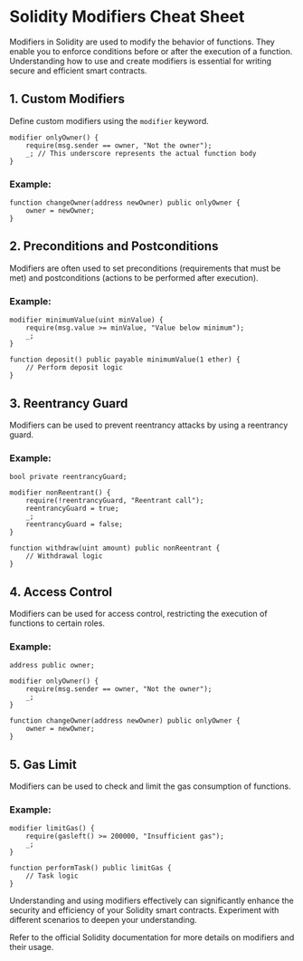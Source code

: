 # Solidity Modifiers Cheat Sheet

Modifiers in Solidity are used to modify the behavior of functions. They enable you to enforce conditions before or after the execution of a function. Understanding how to use and create modifiers is essential for writing secure and efficient smart contracts.

## 1. Custom Modifiers

Define custom modifiers using the `modifier` keyword.

```solidity
modifier onlyOwner() {
    require(msg.sender == owner, "Not the owner");
    _; // This underscore represents the actual function body
}
```

### Example:

```solidity
function changeOwner(address newOwner) public onlyOwner {
    owner = newOwner;
}
```

## 2. Preconditions and Postconditions

Modifiers are often used to set preconditions (requirements that must be met) and postconditions (actions to be performed after execution).

### Example:

```solidity
modifier minimumValue(uint minValue) {
    require(msg.value >= minValue, "Value below minimum");
    _;
}

function deposit() public payable minimumValue(1 ether) {
    // Perform deposit logic
}
```

## 3. Reentrancy Guard

Modifiers can be used to prevent reentrancy attacks by using a reentrancy guard.

### Example:

```solidity
bool private reentrancyGuard;

modifier nonReentrant() {
    require(!reentrancyGuard, "Reentrant call");
    reentrancyGuard = true;
    _;
    reentrancyGuard = false;
}

function withdraw(uint amount) public nonReentrant {
    // Withdrawal logic
}
```

## 4. Access Control

Modifiers can be used for access control, restricting the execution of functions to certain roles.

### Example:

```solidity
address public owner;

modifier onlyOwner() {
    require(msg.sender == owner, "Not the owner");
    _;
}

function changeOwner(address newOwner) public onlyOwner {
    owner = newOwner;
}
```

## 5. Gas Limit

Modifiers can be used to check and limit the gas consumption of functions.

### Example:

```solidity
modifier limitGas() {
    require(gasleft() >= 200000, "Insufficient gas");
    _;
}

function performTask() public limitGas {
    // Task logic
}
```

Understanding and using modifiers effectively can significantly enhance the security and efficiency of your Solidity smart contracts. Experiment with different scenarios to deepen your understanding.

Refer to the official Solidity documentation for more details on modifiers and their usage.

